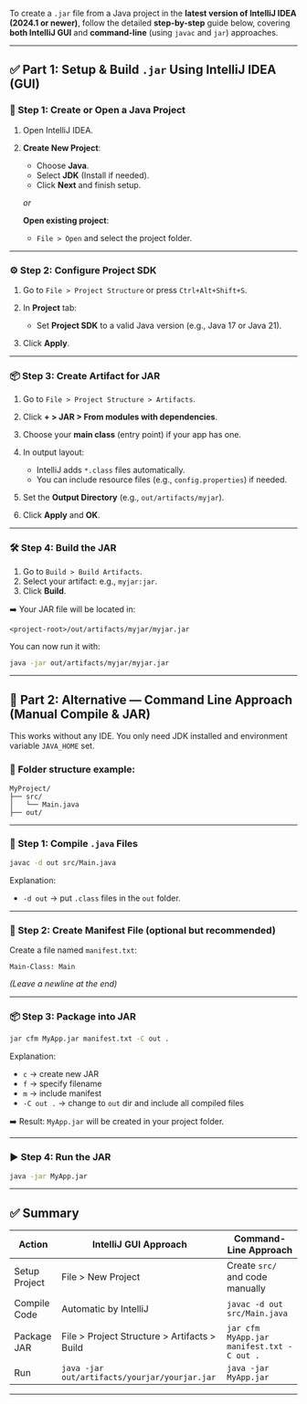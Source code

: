 To create a `.jar` file from a Java project in the **latest version of IntelliJ IDEA (2024.1 or newer)**, follow the detailed **step-by-step** guide below, covering **both IntelliJ GUI** and **command-line** (using `javac` and `jar`) approaches.

---

## ✅ Part 1: Setup & Build `.jar` Using IntelliJ IDEA (GUI)

### 🔧 Step 1: Create or Open a Java Project

1. Open IntelliJ IDEA.
2. **Create New Project**:

   * Choose **Java**.
   * Select **JDK** (Install if needed).
   * Click **Next** and finish setup.

   *or*

   **Open existing project**:

   * `File > Open` and select the project folder.

---

### ⚙️ Step 2: Configure Project SDK

1. Go to `File > Project Structure` or press `Ctrl+Alt+Shift+S`.
2. In **Project** tab:

   * Set **Project SDK** to a valid Java version (e.g., Java 17 or Java 21).
3. Click **Apply**.

---

### 📦 Step 3: Create Artifact for JAR

1. Go to `File > Project Structure > Artifacts`.
2. Click **+ > JAR > From modules with dependencies**.
3. Choose your **main class** (entry point) if your app has one.
4. In output layout:

   * IntelliJ adds `*.class` files automatically.
   * You can include resource files (e.g., `config.properties`) if needed.
5. Set the **Output Directory** (e.g., `out/artifacts/myjar`).
6. Click **Apply** and **OK**.

---

### 🛠️ Step 4: Build the JAR

1. Go to `Build > Build Artifacts`.
2. Select your artifact: e.g., `myjar:jar`.
3. Click **Build**.

➡️ Your JAR file will be located in:

```
<project-root>/out/artifacts/myjar/myjar.jar
```

You can now run it with:

```bash
java -jar out/artifacts/myjar/myjar.jar
```

---

## 🧪 Part 2: Alternative — Command Line Approach (Manual Compile & JAR)

This works without any IDE. You only need JDK installed and environment variable `JAVA_HOME` set.

### 📁 Folder structure example:

```
MyProject/
├── src/
│   └── Main.java
├── out/
```

---

### 🧾 Step 1: Compile `.java` Files

```bash
javac -d out src/Main.java
```

Explanation:

* `-d out` → put `.class` files in the `out` folder.

---

### 🧰 Step 2: Create Manifest File (optional but recommended)

Create a file named `manifest.txt`:

```
Main-Class: Main
```

*(Leave a newline at the end)*

---

### 📦 Step 3: Package into JAR

```bash
jar cfm MyApp.jar manifest.txt -C out .
```

Explanation:

* `c` → create new JAR
* `f` → specify filename
* `m` → include manifest
* `-C out .` → change to `out` dir and include all compiled files

➡️ Result: `MyApp.jar` will be created in your project folder.

---

### ▶️ Step 4: Run the JAR

```bash
java -jar MyApp.jar
```

---

## ✅ Summary

| Action        | IntelliJ GUI Approach                         | Command-Line Approach                     |
| ------------- | --------------------------------------------- | ----------------------------------------- |
| Setup Project | File > New Project                            | Create `src/` and code manually           |
| Compile Code  | Automatic by IntelliJ                         | `javac -d out src/Main.java`              |
| Package JAR   | File > Project Structure > Artifacts > Build  | `jar cfm MyApp.jar manifest.txt -C out .` |
| Run           | `java -jar out/artifacts/yourjar/yourjar.jar` | `java -jar MyApp.jar`                     |

---

